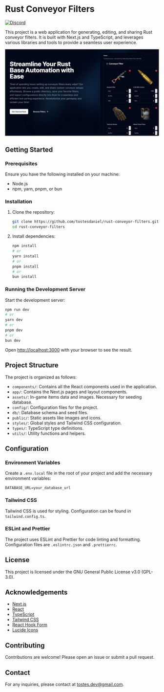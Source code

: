 # Rust Conveyor Filters

[![Discord](https://img.shields.io/discord/1272807564693995520?style=flat&logo=discord&logoColor=5865F2&label=Discord&labelColor=FFFFFF&color=000000)](https://discord.gg/DGzAHXvU93)

This project is a web application for generating, editing, and sharing Rust conveyor filters. It is built with Next.js and TypeScript, and leverages various libraries and tools to provide a seamless user experience.

![Rust Conveyor Filters](public/og.jpg)

## Getting Started

### Prerequisites

Ensure you have the following installed on your machine:

- Node.js
- npm, yarn, pnpm, or bun

### Installation

1. Clone the repository:

   ```bash
   git clone https://github.com/tostesdaniel/rust-conveyor-filters.git
   cd rust-conveyor-filters
   ```

2. Install dependencies:

   ```bash
   npm install
   # or
   yarn install
   # or
   pnpm install
   # or
   bun install
   ```

### Running the Development Server

Start the development server:

```bash
npm run dev
# or
yarn dev
# or
pnpm dev
# or
bun dev
```

Open [http://localhost:3000](http://localhost:3000) with your browser to see the result.

## Project Structure

The project is organized as follows:

- `components/`: Contains all the React components used in the application.
- `app/`: Contains the Next.js pages and layout components.
- `assets/`: In-game items data and images. Necessary for seeding database.
- `config/`: Configuration files for the project.
- `db/`: Database schema and seed files.
- `public/`: Static assets like images and icons.
- `styles/`: Global styles and Tailwind CSS configuration.
- `types/`: TypeScript type definitions.
- `utils/`: Utility functions and helpers.

## Configuration

### Environment Variables

Create a `.env.local` file in the root of your project and add the necessary environment variables:

```env
DATABASE_URL=your_database_url
```

### Tailwind CSS

Tailwind CSS is used for styling. Configuration can be found in `tailwind.config.ts`.

### ESLint and Prettier

The project uses ESLint and Prettier for code linting and formatting. Configuration files are `.eslintrc.json` and `.prettierrc`.

## License

This project is licensed under the GNU General Public License v3.0 (GPL-3.0).

## Acknowledgements

- [Next.js](https://nextjs.org/)
- [React](https://reactjs.org/)
- [TypeScript](https://www.typescriptlang.org/)
- [Tailwind CSS](https://tailwindcss.com/)
- [React Hook Form](https://react-hook-form.com/)
- [Lucide Icons](https://lucide.dev/)

## Contributing

Contributions are welcome! Please open an issue or submit a pull request.

## Contact

For any inquiries, please contact at tostes.dev@gmail.com.
